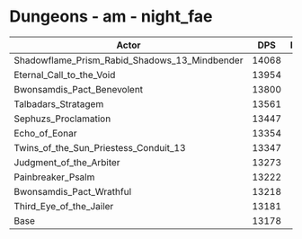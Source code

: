 # Dungeons - am - night_fae
| Actor | DPS | Increase |
|---|:---:|:---:|
|Shadowflame_Prism_Rabid_Shadows_13_Mindbender|14068|6.75%|
|Eternal_Call_to_the_Void|13954|5.89%|
|Bwonsamdis_Pact_Benevolent|13800|4.72%|
|Talbadars_Stratagem|13561|2.91%|
|Sephuzs_Proclamation|13447|2.04%|
|Echo_of_Eonar|13354|1.34%|
|Twins_of_the_Sun_Priestess_Conduit_13|13347|1.28%|
|Judgment_of_the_Arbiter|13273|0.72%|
|Painbreaker_Psalm|13222|0.33%|
|Bwonsamdis_Pact_Wrathful|13218|0.30%|
|Third_Eye_of_the_Jailer|13181|0.02%|
|Base|13178|0.00%|
